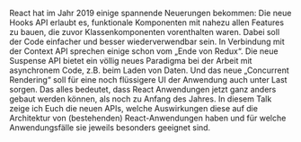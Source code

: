 React hat im Jahr 2019 einige spannende Neuerungen bekommen: Die neue Hooks API erlaubt es, funktionale Komponenten mit nahezu allen Features zu bauen, die zuvor Klassenkomponenten vorenthalten waren. Dabei soll der Code einfacher und besser wiederverwendbar sein. In Verbindung mit der Context API sprechen einige schon vom „Ende von Redux“. Die neue Suspense API bietet ein völlig neues Paradigma bei der Arbeit mit asynchronem Code, z.B. beim Laden von Daten. Und das neue „Concurrent Rendering“ soll für eine noch flüssigere UI der Anwendung auch unter Last sorgen. Das alles bedeutet, dass React Anwendungen jetzt ganz anders gebaut werden können, als noch zu Anfang des Jahres. In diesem Talk zeige ich Euch die neuen APIs, welche Auswirkungen diese auf die Architektur von (bestehenden) React-Anwendungen haben und für welche Anwendungsfälle sie jeweils besonders geeignet sind.
